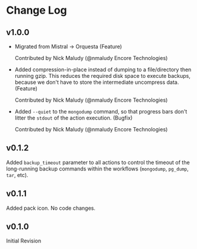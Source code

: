 # Change Log

## v1.0.0

* Migrated from Mistral -> Orquesta (Feature)
  
  Contributed by Nick Maludy (@nmaludy Encore Technologies)
  
* Added compression-in-place instead of dumping to a file/directory then running gzip.
  This reduces the required disk space to execute backups, because we don't have to store
  the intermediate uncompress data. (Feature)
  
  Contributed by Nick Maludy (@nmaludy Encore Technologies)

* Added `--quiet` to the `mongodump` command, so that progress bars don't litter the `stdout`
  of the action execution. (Bugfix)
  
  Contributed by Nick Maludy (@nmaludy Encore Technologies)

## v0.1.2

Added `backup_timeout` parameter to all actions to control the timeout of the long-running
backup commands within the workflows (`mongodump`, `pg_dump`, `tar`, etc).

## v0.1.1

Added pack icon. No code changes.

## v0.1.0

Initial Revision
